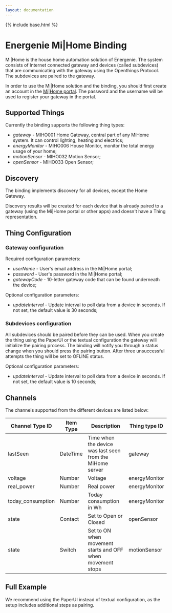 ```yaml
---
layout: documentation
---
```


{% include base.html %}

# Energenie Mi|Home Binding

Mi|Home is the house home automation solution of Energenie. The system consists of Internet connected gateway and devices (called subdevices) that are communicating with the gateway using the Openthings Protocol. The subdevices are paired to the gateway.

In order to use the Mi|Home solution and the binding, you should first create an account in the [Mi|Home portal](https://mihome4u.co.uk/). The password and the username will be used to register your gateway in the portal.

## Supported Things

Currently the binding supports the following thing types:

- *gateway* - MIHO001 Home Gateway, central part of any MiHome system. It can control lighting, heating and electrics;
- *energyMonitor* - MIHO006 House Monitor, monitor the total energy usage of your home;
- *motionSensor* - MIHO032 Motion Sensor;
- *openSensor* - MIHO033 Open Sensor;

## Discovery

The binding implements discovery for all devices, except the Home Gateway.

Discovery results will be created for each device that is already paired to a gateway (using the Mi|Home portal or other apps) and doesn't have a Thing representation.

## Thing Configuration

### Gateway configuration

Required configuration parameters:

- *userName* - User's email address in the Mi|Home portal;
- *password* - User's password in the Mi|Home portal;
- *gatewayCode* - 10-letter gateway code that can be found underneath the device;

Optional configuration parameters:

- *updateInterval* - Update interval to poll data from a device in seconds. If not set, the default value is 30 seconds;

### Subdevices configuration

All subdevices should be paired before they can be used. When you create the thing using the PaperUI or the textual configuration the gateway will initialize the pairing process. The binding will notify you through a status change when you should press the pairing button. After three unsuccessful attempts the thing will be set to OFLINE status.

Optional configuration parameters:

- *updateInterval* - Update interval to poll data from a device in seconds. If not set, the default value is 10 seconds;

## Channels

The channels supported from the different devices are listed below:

| Channel Type ID   | Item Type | Description                                                | Thing type ID |
|-------------------|-----------|------------------------------------------------------------|---------------|
| lastSeen          | DateTime  | Time when the device was last seen from the MiHome server  | gateway       |
| voltage           | Number    | Voltage                                                    | energyMonitor |
| real_power        | Number    | Real power                                                 | energyMonitor |
| today_consumption | Number    | Today consumption in Wh                                    | energyMonitor |
| state             | Contact   | Set to Open or Closed                                      | openSensor    |
| state             | Switch    | Set to ON when movement starts and OFF when movement stops | motionSensor  |

## Full Example

We recommend using the PaperUI instead of textual configuration, as the setup includes additional steps as pairing.
